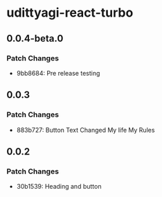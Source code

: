 # udittyagi-react-turbo

## 0.0.4-beta.0

### Patch Changes

- 9bb8684: Pre release testing

## 0.0.3

### Patch Changes

- 883b727: Button Text Changed
  My life My Rules

## 0.0.2

### Patch Changes

- 30b1539: Heading and button
